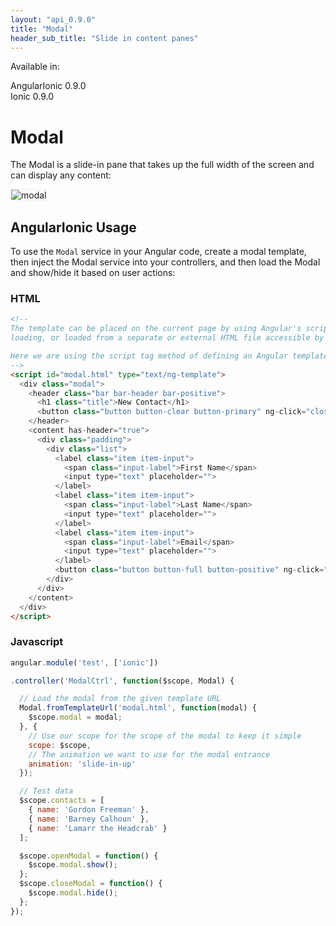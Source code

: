 ```yaml
---
layout: "api_0.9.0"
title: "Modal"
header_sub_title: "Slide in content panes"
---
```


Available in:
<div class="label label-danger">AngularIonic 0.9.0</div>
<div class="label label-primary">Ionic 0.9.0</div>


Modal
===

The Modal is a slide-in pane that takes up the full width of the screen and can display any content:

<img src="http://ionicframework.com.s3.amazonaws.com/docs/controllers/modal.gif" alt="modal" style="border: 1px solid #eee;">

## AngularIonic Usage

To use the `Modal` service in your Angular code, create a modal template, then inject the Modal service into your
controllers, and then load the Modal and show/hide it based on user actions:

### HTML

```html
<!--
The template can be placed on the current page by using Angular's script template
loading, or loaded from a separate or external HTML file accessible by URL.

Here we are using the script tag method of defining an Angular template.
-->
<script id="modal.html" type="text/ng-template">
  <div class="modal">
    <header class="bar bar-header bar-positive">
      <h1 class="title">New Contact</h1>
      <button class="button button-clear button-primary" ng-click="closeModal()">Cancel</button>
    </header>
    <content has-header="true">
      <div class="padding">
        <div class="list">
          <label class="item item-input">
            <span class="input-label">First Name</span>
            <input type="text" placeholder="">
          </label>
          <label class="item item-input">
            <span class="input-label">Last Name</span>
            <input type="text" placeholder="">
          </label>
          <label class="item item-input">
            <span class="input-label">Email</span>
            <input type="text" placeholder="">
          </label>
          <button class="button button-full button-positive" ng-click="closeModal()">Create</button>
        </div>
      </div>
    </content>
  </div>
</script>
```

### Javascript

```javascript
angular.module('test', ['ionic'])

.controller('ModalCtrl', function($scope, Modal) {

  // Load the modal from the given template URL
  Modal.fromTemplateUrl('modal.html', function(modal) {
    $scope.modal = modal;
  }, {
    // Use our scope for the scope of the modal to keep it simple
    scope: $scope,
    // The animation we want to use for the modal entrance
    animation: 'slide-in-up'
  });

  // Test data
  $scope.contacts = [
    { name: 'Gordon Freeman' },
    { name: 'Barney Calhoun' },
    { name: 'Lamarr the Headcrab' }
  ];

  $scope.openModal = function() {
    $scope.modal.show();
  };
  $scope.closeModal = function() {
    $scope.modal.hide();
  };
});
```
